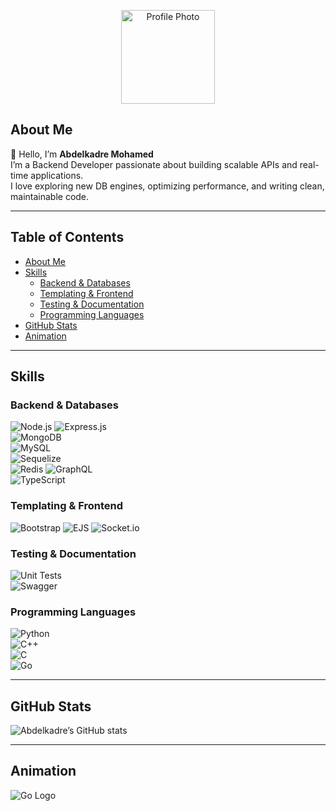 <!-- Profile README.md -->

<p align="center">
  <img src="assets/profile.jpg?raw=true" alt="Profile Photo" width="150" />
</p>

## About Me <!-- About section as per GitHub Docs -->
👋 Hello, I’m **Abdelkadre Mohamed**  
I’m a Backend Developer passionate about building scalable APIs and real-time applications.  
I love exploring new DB engines, optimizing performance, and writing clean, maintainable code.

---

## Table of Contents <!-- Improves navigation for large README -->
- [About Me](#about-me)  
- [Skills](#skills)  
  - [Backend & Databases](#backend--databases)  
  - [Templating & Frontend](#templating--frontend)  
  - [Testing & Documentation](#testing--documentation)  
  - [Programming Languages](#programming-languages)  
- [GitHub Stats](#github-stats)  
- [Animation](#animation)  

---

## Skills  
### Backend & Databases  
![Node.js](https://img.shields.io/badge/Node.js-Active-brightgreen)
![Express.js](https://img.shields.io/badge/Express.js-404d59)  
![MongoDB](https://img.shields.io/badge/MongoDB-47A248)  
![MySQL](https://img.shields.io/badge/MySQL-005EAA)  
![Sequelize](https://img.shields.io/badge/Sequelize-52B0E7)  
![Redis](https://img.shields.io/badge/Redis-DC382D?logo=redis&logoColor=white&style=for-the-badge)
![GraphQL](https://img.shields.io/badge/GraphQL-E10098)  
![TypeScript](https://img.shields.io/badge/TypeScript-3178C6)  

### Templating & Frontend  
![Bootstrap](https://img.shields.io/badge/Bootstrap-563D7C?logo=bootstrap&logoColor=white&style=for-the-badge) 
![EJS](https://img.shields.io/badge/-EJS-B4CA65?logo=ejs&logoColor=white&style=flat)
![Socket.io](https://img.shields.io/badge/Socket.io-4.1.3-010101?logo=Socket.io&logoColor=white&style=flat-square)

### Testing & Documentation  
![Unit Tests](https://img.shields.io/badge/Unit_Testing-passing-brightgreen)  
![Swagger](https://img.shields.io/badge/-Swagger-%23Clojure?logo=swagger&logoColor=white&style=for-the-badge)

### Programming Languages  
![Python](https://img.shields.io/badge/Python-3776AB)  
![C++](https://img.shields.io/badge/C%2B%2B-00599C)  
![C](https://img.shields.io/badge/C-00589C)  
![Go](https://img.shields.io/badge/Go-00ADD8)  

---

## GitHub Stats  
![Abdelkadre’s GitHub stats](https://github-readme-stats.vercel.app/api?username=abdelkadre&show_icons=true)

---

## Animation  
![Go Logo](assets/go-logo-blue.png?raw=true)
